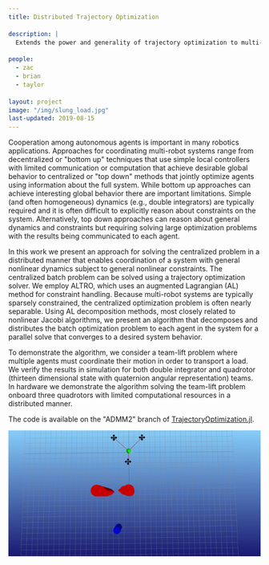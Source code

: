 ```yaml
---
title: Distributed Trajectory Optimization 

description: |
  Extends the power and generality of trajectory optimization to multi-agent systems with sparse constraint interaction.  

people:
  - zac
  - brian
  - taylor 

layout: project
image: "/img/slung_load.jpg"
last-updated: 2019-08-15
---
```

Cooperation among autonomous agents is important in many robotics applications. Approaches for coordinating multi-robot systems range from decentralized or "bottom up" techniques that use simple local controllers with limited communication or computation that achieve desirable global behavior to centralized or "top down" methods that jointly optimize agents using information about the full system. While bottom up approaches can achieve interesting global behavior there are important limitations. Simple (and often homogeneous) dynamics (e.g., double integrators) are typically required and it is often difficult to explicitly reason about constraints on the system. Alternatively, top down approaches can reason about general dynamics and constraints but requiring solving large optimization problems with the results being communicated to each agent. 

In this work we present an approach for solving the centralized problem in a distributed manner that enables coordination of a system with general nonlinear dynamics subject to general nonlinear constraints. The centralized batch problem can be solved using a trajectory optimization solver. We employ ALTRO, which uses an augmented Lagrangian (AL) method for constraint handling. Because multi-robot systems are typically sparsely constrained, the centralized optimization problem is often nearly separable. Using AL decomposition methods, most closely related to nonlinear Jacobi algorithms, we present an algorithm that decomposes and distributes the batch optimization problem to each agent in the system for a parallel solve that converges to a desired system behavior. 

To demonstrate the algorithm, we consider a team-lift problem where multiple agents must coordinate their motion in order to transport a load. We verify the results in simulation for both double integrator and quadrotor (thirteen dimensional state with quaternion angular representation) teams. In hardware we demonstrate the algorithm solving the team-lift problem onboard three quadrotors with limited computational resources in a distributed manner.

The code is available on the "ADMM2" branch of [TrajectoryOptimization.jl](https://github.com/RoboticExplorationLab/TrajectoryOptimization.jl/tree/ADMM2).

![Quadload Door Switch](/img/quad_doorswitch.gif)
